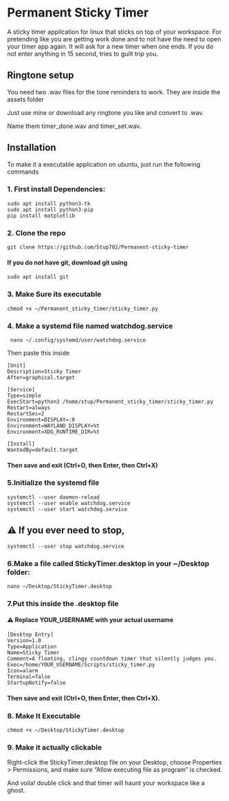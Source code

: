 # Permanent Sticky Timer

A sticky timer appilcation for linux that sticks on top of your workspace. For pretending like you are getting work done and to not have the need to open your timer app again. It will ask for a new timer when one ends. If you do not enter anything in 15 second, tries to guilt trip you.

## Ringtone setup
You need two .wav files for the tone reminders to work.  They are inside the assets folder

Just use mine or download any ringtone you like and convert to .wav. 

Name them timer_done.wav and timer_set.wav.

## Installation
To make it a executable application on ubuntu, just run the following commands

### 1. First install Dependencies:
    sudo apt install python3-tk
    sudo apt install python3-pip
    pip install matplotlib
 
### 2. Clone the repo
    git clone https://github.com/Stup702/Permanent-sticky-timer
    
#### If you do not have git, download git using 
    sudo apt install git
    
### 3. Make Sure its executable

    chmod +x ~/Permanent_sticky_timer/sticky_timer.py

### 4. Make a systemd file named watchdog.service
     nano ~/.config/systemd/user/watchdog.service
     
Then paste this inside
    
    [Unit]
    Description=Sticky Timer
    After=graphical.target
    
    [Service]
    Type=simple
    ExecStart=python3 /home/stup/Permanent_sticky_timer/sticky_timer.py
    Restart=always
    RestartSec=2
    Environment=DISPLAY=:0
    Environment=WAYLAND_DISPLAY=%t
    Environment=XDG_RUNTIME_DIR=%t
    
    [Install]
    WantedBy=default.target

    
#### Then save and exit (Ctrl+O, then Enter, then Ctrl+X)

### 5.Initialize the systemd file
    systemctl --user daemon-reload
    systemctl --user enable watchdog.service
    systemctl --user start watchdog.service
    
## ⚠️ If you ever need to stop,
    systemctl --user stop watchdog.service

### 6.Make a file called StickyTimer.desktop in your ~/Desktop folder:

    nano ~/Desktop/StickyTimer.desktop

### 7.Put this inside the .desktop file
#### ⚠️ Replace YOUR_USERNAME with your actual username


    [Desktop Entry]
    Version=1.0
    Type=Application
    Name=Sticky Timer
    Comment=A floating, clingy countdown timer that silently judges you.
    Exec=/home/YOUR_USERNAME/Scripts/sticky_timer.py
    Icon=alarm
    Terminal=false
    StartupNotify=false


#### Then save and exit (Ctrl+O, then Enter, then Ctrl+X).

### 8.  Make It Executable
    chmod +x ~/Desktop/StickyTimer.desktop

### 9. Make it actually clickable
   Right-click the StickyTimer.desktop file on your Desktop, choose Properties > Permissions, and make sure “Allow executing file as program” is checked.


And voila! double click and that timer will haunt your workspace like a ghost.
